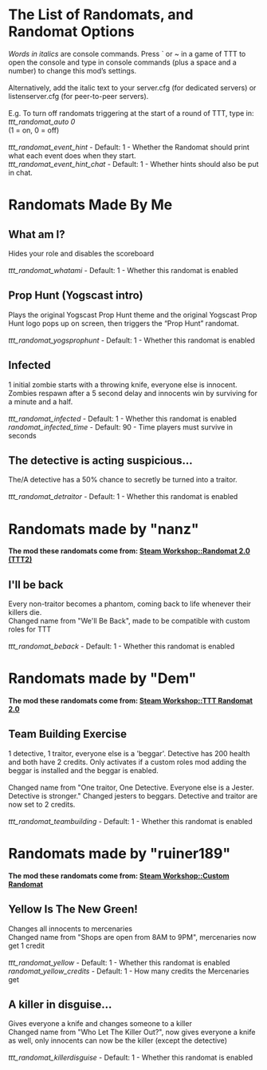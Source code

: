 # The List of Randomats, and Randomat Options
_Words in italics_ are console commands. Press ` or ~ in a game of TTT to open the console and type in console commands (plus a space and a number) to change this mod’s settings. \
\
Alternatively, add the italic text to your server.cfg (for dedicated servers) or listenserver.cfg (for peer-to-peer servers).\
\
E.g. To turn off randomats triggering at the start of a round of TTT, type in:\
_ttt_randomat_auto 0_\
(1 = on, 0 = off)\
\
_ttt_randomat_event_hint_ - Default: 1 - Whether the Randomat should print what each event does when they start.\
_ttt_randomat_event_hint_chat_ - Default: 1 - Whether hints should also be put in chat.



# Randomats Made By Me
## What am I?
Hides your role and disables the scoreboard\
\
_ttt_randomat_whatami_ - Default: 1 - Whether this randomat is enabled

## Prop Hunt (Yogscast intro)
Plays the original Yogscast Prop Hunt theme and the original Yogscast Prop Hunt logo pops up on screen, then triggers the “Prop Hunt” randomat.\
\
_ttt_randomat_yogsprophunt_ - Default: 1 - Whether this randomat is enabled

## Infected
1 initial zombie starts with a throwing knife, everyone else is innocent. Zombies respawn after a 5 second delay and innocents win by surviving for a minute and a half.\
\
_ttt_randomat_infected_ - Default: 1 - Whether this randomat is enabled\
_randomat_infected_time_ - Default: 90 - Time players must survive in seconds

## The detective is acting suspicious...
The/A detective has a 50% chance to secretly be turned into a traitor.\
\
_ttt_randomat_detraitor_ - Default: 1 - Whether this randomat is enabled



# Randomats made by "nanz"
**The mod these randomats come from: [Steam Workshop::Randomat 2.0 (TTT2)](https://steamcommunity.com/sharedfiles/filedetails/?id=2194776699)**
## I'll be back
Every non-traitor becomes a phantom, coming back to life whenever their killers die.\
Changed name from "We'll Be Back", made to be compatible with custom roles for TTT\
\
_ttt_randomat_beback_ - Default: 1 - Whether this randomat is enabled



# Randomats made by "Dem"
**The mod these randomats come from: [Steam Workshop::TTT Randomat 2.0](https://steamcommunity.com/sharedfiles/filedetails/?id=1406495040)**
## Team Building Exercise
1 detective, 1 traitor, everyone else is a 'beggar'. Detective has 200 health and both have 2 credits. Only activates if a custom roles mod adding the beggar is installed and the beggar is enabled.\
\
Changed name from "One traitor, One Detective. Everyone else is a Jester. Detective is stronger." Changed jesters to beggars. Detective and traitor are now set to 2 credits.\
\
_ttt_randomat_teambuilding_ - Default: 1 - Whether this randomat is enabled



# Randomats made by "ruiner189"
**The mod these randomats come from: [Steam Workshop::Custom Randomat](https://steamcommunity.com/sharedfiles/filedetails/?id=1988901134)**
## Yellow Is The New Green!
Changes all innocents to mercenaries\
Changed name from "Shops are open from 8AM to 9PM", mercenaries now get 1 credit\
\
_ttt_randomat_yellow_ - Default: 1 - Whether this randomat is enabled\
_randomat_yellow_credits_ - Default: 1 - How many credits the Mercenaries get

## A killer in disguise...
Gives everyone a knife and changes someone to a killer\
Changed name from "Who Let The Killer Out?", now gives everyone a knife as well, only innocents can now be the killer (except the detective)\
\
_ttt_randomat_killerdisguise_ - Default: 1 - Whether this randomat is enabled